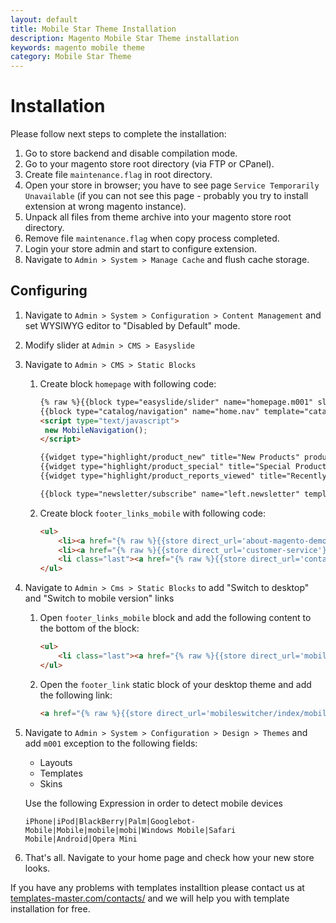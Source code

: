 ```yaml
---
layout: default
title: Mobile Star Theme Installation
description: Magento Mobile Star Theme installation
keywords: magento mobile theme
category: Mobile Star Theme
---
```


# Installation

Please follow next steps to complete the installation:

1.  Go to store backend and disable compilation mode.
2.  Go to your magento store root directory (via FTP or CPanel).
3.  Create file `maintenance.flag` in root directory.
4.  Open your store in browser; you have to see page
    `Service Temporarily Unavailable` (if you can not see this page - probably you
    try to install extension at wrong magento instance).
5.  Unpack all files from theme archive into your magento store root directory.
6.  Remove file `maintenance.flag` when copy process completed.
7.  Login your store admin and start to configure extension.
8.  Navigate to `Admin > System > Manage Cache` and flush cache storage.

## Configuring

1.  Navigate to `Admin > System > Configuration > Content Management` and set
    WYSIWYG editor to "Disabled by Default" mode.
2.  Modify slider at `Admin > CMS > Easyslide`
3.  Navigate to `Admin > CMS > Static Blocks`
    1.  Create block `homepage` with following code:

        ```html
        {% raw %}{{block type="easyslide/slider" name="homepage.m001" slider_id="default_m001"}}
        {{block type="catalog/navigation" name="home.nav" template="catalog/navigation/top.phtml"}}
        <script type="text/javascript">
         new MobileNavigation();
        </script>

        {{widget type="highlight/product_new" title="New Products" products_count="4" template="highlight/product/sidebar/list.phtml" class_name="highlight-new"}}
        {{widget type="highlight/product_special" title="Special Products" products_count="4" template="highlight/product/sidebar/list.phtml" class_name="highlight-special"}}
        {{widget type="highlight/product_reports_viewed" title="Recently Viewed" products_count="15" template="highlight/product/sidebar/list.phtml" class_name="highlight-recently"}}

        {{block type="newsletter/subscribe" name="left.newsletter" template="newsletter/subscribe.phtml"}}{% endraw %}
        ```

    2.  Create block `footer_links_mobile` with following code:

        ```html
        <ul>
            <li><a href="{% raw %}{{store direct_url='about-magento-demo-store'}}{% endraw %}">About Us</a></li>
            <li><a href="{% raw %}{{store direct_url='customer-service'}}{% endraw %}">Customer Service</a></li>
            <li class="last"><a href="{% raw %}{{store direct_url='contacts'}}{% endraw %}">Contact Us</a></li>
        </ul>
        ```

4.  Navigate to `Admin > Cms > Static Blocks` to add "Switch to desktop"
    and "Switch to mobile version" links

    1.  Open `footer_links_mobile` block and add the following content to the
        bottom of the block:

        ```html
        <ul>
            <li class="last"><a href="{% raw %}{{store direct_url='mobileswitcher/index/desktop'}}{% endraw %}" rel="nofollow">Desktop Version</a></li>
        </ul>
        ```

    2.  Open the `footer_link` static block of your desktop theme and add the
        following link:

        ```html
        <a href="{% raw %}{{store direct_url='mobileswitcher/index/mobile'}}{% endraw %}" rel="nofollow">Mobile Version</a>
        ```

7.  Navigate to `Admin > System > Configuration > Design > Themes` and add `m001`
    exception to the following fields:

    - Layouts
    - Templates
    - Skins

    Use the following Expression in order to detect mobile devices

    `iPhone|iPod|BlackBerry|Palm|Googlebot-Mobile|Mobile|mobile|mobi|Windows Mobile|Safari Mobile|Android|Opera Mini`

8.  That's all. Navigate to your home page and check how your new store looks.

If you have any problems with templates installtion please contact us at
[templates-master.com/contacts/](http://templates-master.com/contacts/) and we
will help you with template installation for free.
